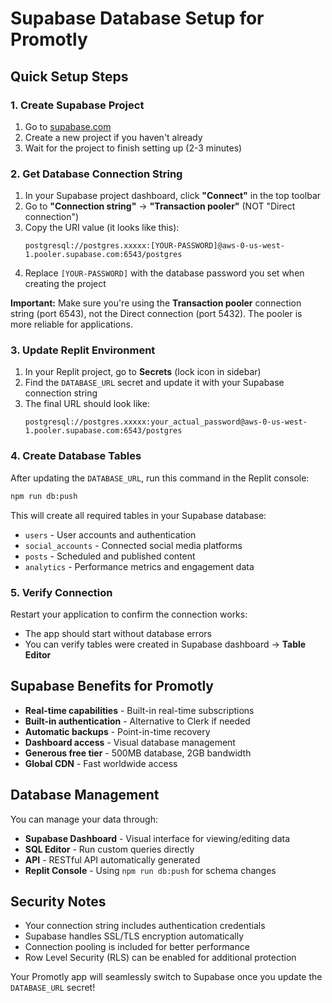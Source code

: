 # Supabase Database Setup for Promotly

## Quick Setup Steps

### 1. Create Supabase Project
1. Go to [supabase.com](https://supabase.com/dashboard/projects)
2. Create a new project if you haven't already
3. Wait for the project to finish setting up (2-3 minutes)

### 2. Get Database Connection String
1. In your Supabase project dashboard, click **"Connect"** in the top toolbar
2. Go to **"Connection string"** → **"Transaction pooler"** (NOT "Direct connection")
3. Copy the URI value (it looks like this):
   ```
   postgresql://postgres.xxxxx:[YOUR-PASSWORD]@aws-0-us-west-1.pooler.supabase.com:6543/postgres
   ```
4. Replace `[YOUR-PASSWORD]` with the database password you set when creating the project

**Important:** Make sure you're using the **Transaction pooler** connection string (port 6543), not the Direct connection (port 5432). The pooler is more reliable for applications.

### 3. Update Replit Environment
1. In your Replit project, go to **Secrets** (lock icon in sidebar)
2. Find the `DATABASE_URL` secret and update it with your Supabase connection string
3. The final URL should look like:
   ```
   postgresql://postgres.xxxxx:your_actual_password@aws-0-us-west-1.pooler.supabase.com:6543/postgres
   ```

### 4. Create Database Tables
After updating the `DATABASE_URL`, run this command in the Replit console:
```bash
npm run db:push
```

This will create all required tables in your Supabase database:
- `users` - User accounts and authentication
- `social_accounts` - Connected social media platforms  
- `posts` - Scheduled and published content
- `analytics` - Performance metrics and engagement data

### 5. Verify Connection
Restart your application to confirm the connection works:
- The app should start without database errors
- You can verify tables were created in Supabase dashboard → **Table Editor**

## Supabase Benefits for Promotly

- **Real-time capabilities** - Built-in real-time subscriptions
- **Built-in authentication** - Alternative to Clerk if needed
- **Automatic backups** - Point-in-time recovery
- **Dashboard access** - Visual database management
- **Generous free tier** - 500MB database, 2GB bandwidth
- **Global CDN** - Fast worldwide access

## Database Management

You can manage your data through:
- **Supabase Dashboard** - Visual interface for viewing/editing data
- **SQL Editor** - Run custom queries directly
- **API** - RESTful API automatically generated
- **Replit Console** - Using `npm run db:push` for schema changes

## Security Notes

- Your connection string includes authentication credentials
- Supabase handles SSL/TLS encryption automatically
- Connection pooling is included for better performance
- Row Level Security (RLS) can be enabled for additional protection

Your Promotly app will seamlessly switch to Supabase once you update the `DATABASE_URL` secret!